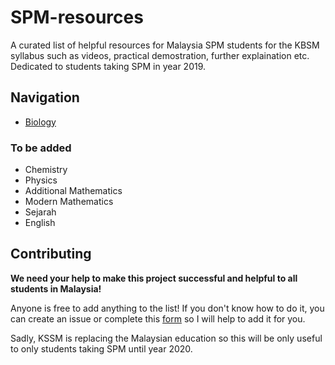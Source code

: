 # SPM-resources
A curated list of helpful resources for Malaysia SPM students for the KBSM syllabus such as videos, practical demostration, further explaination etc. Dedicated to students taking SPM in year 2019.

## Navigation
* [Biology](/biology/README.md)

### To be added
* Chemistry
* Physics
* Additional Mathematics
* Modern Mathematics
* Sejarah
* English

## Contributing
**We need your help to make this project successful and helpful to all students in Malaysia!**

Anyone is free to add anything to the list! If you don't know how to do it, you can create an issue or complete this [form](https://goo.gl/forms/1KehyrzzTy8kchAR2) so I will help to add it for you.

Sadly, KSSM is replacing the Malaysian education so this will be only useful to only students taking SPM until year 2020.

